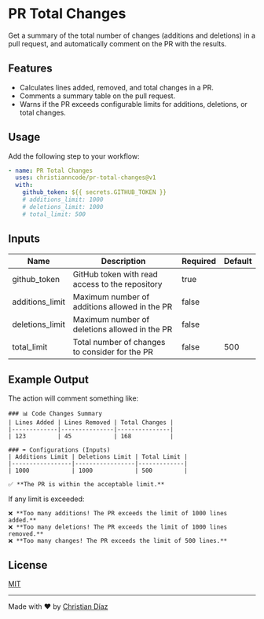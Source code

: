 # PR Total Changes

Get a summary of the total number of changes (additions and deletions) in a pull request, and automatically comment on the PR with the results.

## Features

- Calculates lines added, removed, and total changes in a PR.
- Comments a summary table on the pull request.
- Warns if the PR exceeds configurable limits for additions, deletions, or total changes.

## Usage

Add the following step to your workflow:

```yaml
- name: PR Total Changes
  uses: christianncode/pr-total-changes@v1
  with:
    github_token: ${{ secrets.GITHUB_TOKEN }}
    # additions_limit: 1000
    # deletions_limit: 1000
    # total_limit: 500
```

## Inputs

| Name            | Description                                     | Required | Default |
| --------------- | ----------------------------------------------- | -------- | ------- |
| github_token    | GitHub token with read access to the repository | true     |         |
| additions_limit | Maximum number of additions allowed in the PR   | false    |         |
| deletions_limit | Maximum number of deletions allowed in the PR   | false    |         |
| total_limit     | Total number of changes to consider for the PR  | false    | 500     |

## Example Output

The action will comment something like:

```
### 📊 Code Changes Summary
| Lines Added | Lines Removed | Total Changes |
|-------------|---------------|---------------|
| 123         | 45            | 168           |

### ➡️ Configurations (Inputs)
| Additions Limit | Deletions Limit | Total Limit |
|-----------------|-----------------|-------------|
| 1000            | 1000            | 500         |

✅ **The PR is within the acceptable limit.**
```

If any limit is exceeded:

```
❌ **Too many additions! The PR exceeds the limit of 1000 lines added.**
❌ **Too many deletions! The PR exceeds the limit of 1000 lines removed.**
❌ **Too many changes! The PR exceeds the limit of 500 lines.**
```

## License

[MIT](LICENSE)

---

Made with ❤️ by [Christian Díaz](https://github.com/christianncode)
